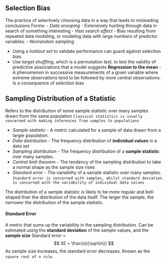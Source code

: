 ## Selection Bias
The practice of selectively choosing data in a way that leads to misleading conclusions
Forms:
	- *Data snooping* - Extensively hunting through data in search of something interesting
	- *Vast search effect* - Bias resulting from repeated data modeling, or modeling data with large numbers of predictor variables.
	- *Nonrandom sampling*
- Using a *holdout set* to validate performance can guard against selection bias.
- Use *target shuffling*, which is a permutation test, to test the validity of predictive associations that a model suggests
**Regression to the mean** - A phenomenon in successive measurements of a given variable where extreme observations tend to be followed by more central observations. Is a consequence of selection bias

## Sampling Distribution of a Statistic
Refers to the distribution of some sample statistic over many samples drawn from the same population
`Classical statistics is usually concerned with making inferences from samples to populations`
- *Sample statistic* - A metric calculated for a sample of data drawn from a larger population.
- *Data distribution* - The frequency distribution of **individual values** in a data set
- *Sampling distribution* - The frequency distribution of a **sample statistic** over many samples.
- *Central limit theorem* - The tendency of the sampling distribution to take a normal shape as the sample size rises
- *Standard error* - The variability of a sample statistic over many samples.
`Standard error is concerned with samples, whilst standard deviation is concerned with the variability of individual data values`

The distribution of a sample statistic is likely to be more regular and bell-shaped than the distribution of the data itself. The larger the sample, the narrower the distribution of the sample statistic.

#### Standard Error
A metric that sums up the variability in the sampling distribution. Can be estimated using the **standard deviation** of the sample values, and the **sample size**
Standard error = 
$$ SE = \frac{s}{\sqrt{n}} $$
As sample size increases, the standard error decreases. Known as the `square root of n rule`.